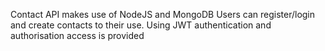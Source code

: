 Contact API makes use of NodeJS and MongoDB 
Users can register/login and create contacts to their use.
Using JWT authentication and authorisation access is provided
